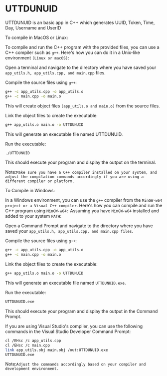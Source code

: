 # UTTDUNUID
UTTDUNUID is an basic app in C++ which generates UUID, Token, Time, Day, Username and UserID

To compile in MacOS or Linux:

To compile and run the C++ program with the provided files, you can use a C++ compiler such as `g++`. Here's how you can do it in a Unix-like environment `(Linux or macOS)`:

Open a terminal and navigate to the directory where you have saved your `app_utils.h, app_utils.cpp, and main.cpp` files.

Compile the source files using `g++`:
````bash
g++ -c app_utils.cpp -o app_utils.o
g++ -c main.cpp -o main.o
````
This will create object files `(app_utils.o and main.o)` from the source files.

Link the object files to create the executable:
````bash
g++ app_utils.o main.o -o UTTDUNUID
````
This will generate an executable file named UTTDUNUID.

Run the executable:
````bash
./UTTDUNUID
````
This should execute your program and display the output on the terminal.

Note:````Make sure you have a C++ compiler installed on your system, and adjust the compilation commands accordingly if you are using a different compiler or platform.````

To Compile in Windows:

In a Windows environment, you can use the `g++` compiler from the `MinGW-w64 project or a Visual C++ compiler`. Here's how you can compile and run the C++ program using `MinGW-w64:`
Assuming you have `MinGW-w64` installed and added to your system `PATH`:

Open a Command Prompt and navigate to the directory where you have saved your `app_utils.h, app_utils.cpp, and main.cpp files`.

Compile the source files using `g++`:
````bash
g++ -c app_utils.cpp -o app_utils.o
g++ -c main.cpp -o main.o
````
Link the object files to create the executable:
````bash
g++ app_utils.o main.o -o UTTDUNUID
````
This will generate an executable file named `UTTDUNUID.exe`.

Run the executable:
````bash
UTTDUNUID.exe
````
This should execute your program and display the output in the Command Prompt.

If you are using Visual Studio's compiler, you can use the following commands in the Visual Studio Developer Command Prompt:
````bash
cl /EHsc /c app_utils.cpp
cl /EHsc /c main.cpp
link app_utils.obj main.obj /out:UTTDUNUID.exe
UTTDUNUID.exe
````
Note:`Adjust the commands accordingly based on your compiler and development environment.`
